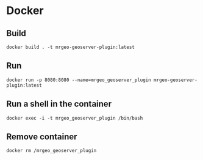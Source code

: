 # Docker 

## Build 

```
docker build . -t mrgeo-geoserver-plugin:latest
```

## Run 

```
docker run -p 8080:8080 --name=mrgeo_geoserver_plugin mrgeo-geoserver-plugin:latest
```

## Run a shell in the container

```
docker exec -i -t mrgeo_geoserver_plugin /bin/bash
```


## Remove container

```
docker rm /mrgeo_geoserver_plugin
```


